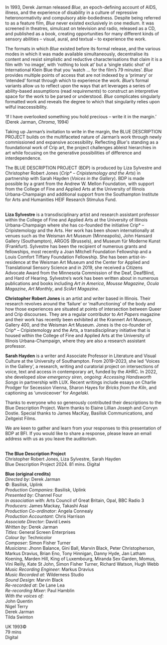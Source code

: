 
In 1993, Derek Jarman released _Blue_, an epoch-defining account of AIDS, illness, and the experience of disability in a culture of repressive heteronormativity and compulsory able-bodiedness. Despite being referred to as a feature film, _Blue_ never existed exclusively in one medium. It was screened in theatres, simulcast on television and radio, released as a CD, and published as a book, creating opportunities for many different kinds of sensory abilities – visual, aural, and textual – to experience the work.

The formats in which _Blue_ existed before its formal release, and the various modes in which it was made available simultaneously, decentralise its content and resist simplistic and reductive characterisations that claim it is a film with ‘no image’, with ‘nothing to look at’ but a ‘single static shot’ of International Klein Blue that you ‘watch … for the film’s 79 minutes’. _Blue_ provides multiple points of access that are not indexed by a ‘primary’ or ‘intended’ format through which to experience the work. _Blue_’s formal variants allow us to reflect upon the ways that art leverages a series of ability-based assumptions (read _requirements_) to construct an interpretive space for the work to be parsed or understood. _Blue_ complicates singularly formatted work and reveals the degree to which that singularity relies upon wilful inaccessibility.

‘If I have overlooked something you hold precious – write it in the margin.’ (Derek Jarman, _Chroma_, 1994)

Taking up Jarman’s invitation to write in the margin, the BLUE DESCRIPTION PROJECT builds on the multifaceted nature of Jarman’s work through newly commissioned and expansive accessibility. Reflecting _Blue_'s standing as a foundational work of Crip art, the project challenges ableist hierarchies in art while focusing on the generative possibilities of difference and interdependence.

The BLUE DESCRIPTION PROJECT (BDP) is produced by Liza Sylvestre and Christopher Robert Jones (_Crip*_ – _Cripistemology and the Arts_) in partnership with Sarah Hayden (_Voices in the Gallery_). BDP is made possible by a grant from the Andrew W. Mellon Foundation, with support from the College of Fine and Applied Arts at the University of Illinois Urbana-Champaign and additional support from the Southampton Institute for Arts and Humanities HEIF Research Stimulus Fund.
<br><br>

**Liza Sylvestre** is a transdisciplinary artist and research assistant professor within the College of Fine and Applied Arts at the University of Illinois Urbana-Champaign where she has co-founded the initiative Crip* – Cripistemology and the Arts. Her work has been shown internationally at venues such as the Weisman Art Museum (Minneapolis), John Hansard Gallery (Southampton), ARGOS (Brussels), and Museum für Moderne Kunst (Frankfurt). Sylvestre has been the recipient of numerous grants and fellowships, most recently a Joan Mitchell Foundation Fellowship and a Louis Comfort Tiffany Foundation Fellowship. She has been artist-in-residence at the Weisman Art Museum and the Center for Applied and Translational Sensory Science and in 2019, she received a Citizens Advocate Award from the Minnesota Commission of the Deaf, DeafBlind, and Hard of Hearing. Sylvestre’s work has been written about in numerous publications and books including _Art in America_, _Mousse Magazine_, _Ocula_ _Magazine_, _Art Monthly_, and _SciArt_ _Magazine_.

**Christopher Robert Jones** is an artist and writer based in Illinois. Their research revolves around the ‘failure’ or ‘malfunctioning’ of the body and how those experiences are situated at points of intersection between Queer and Crip discourses. They are a regular contributor to _Art Papers_ magazine and their work has recently been exhibited at the Krannert Art Museum, Gallery 400, and the Weisman Art Museum. Jones is the co-founder of Crip* – Cripistemology and the Arts, a transdisciplinary initiative that is housed within the College of Fine and Applied Arts at the University of Illinois Urbana-Champaign, where they are also a research assistant professor.

**Sarah Hayden** is a writer and Associate Professor in Literature and Visual Culture at the University of Southampton. From 2019–2023, she led ‘Voices in the Gallery’, a research, writing and curatorial project on intersections of voice, text and access in contemporary art, funded by the AHRC. In 2022, she developed _slow emergency siren, ongoing: Accessing Handsworth Songs_ in partnership with LUX. Recent writings include essays on Charlie Prodger for Secession Vienna, Sharon Hayes for _Bricks from the Kiln_, and captioning as ‘unvoiceover’ for _Angelaki_.
<br>

Thanks to everyone who so generously contributed their descriptions to the Blue Description Project. Warm thanks to Elaine Lillian Joseph and Corvyn Dostie. Special thanks to James MacKay, Basilisk Communications, and Zeitgeist Films.

We are keen to gather and learn from your responses to this presentation of BDP at BFI. If you would like to share a response, please leave an email address with us as you leave the auditorium.
<br><br>

**The Blue  Description Project**<br>
Christopher Robert Jones, Liza Sylvestre, Sarah Hayden<br>
Blue Description Project 2024. 81 mins. Digital<br>

**Blue (original credits)**<br>
_Directed by_:  Derek Jarman  
©: Basilisk, Uplink<br>
_Production Companies_: Basilisk, Uplink  
_Presented by_:  Channel Four  
_In association with_: Arts Council of Great Britain, Opal, BBC Radio 3  
_Producers_:  James Mackay,  Takashi Asai  
_Production Co-ordinator_: Angela Connealy  
_Production Accountant_: Chris Harrison  
_Associate Director_:  David Lewis  
_Written by_: Derek Jarman  
_Titles_: General Screen Enterprises  
_Colour by_: Technicolor  
_Composer_:  Simon Fisher Turner  
_Musicians_:  Jhonn Balance, Gini Ball, Marvin Black, Peter Christopherson, Markus Dravius, Brian Eno, Tony Hinnigan, Danny Hyde, Jan Latham Koening, Marden Hill, King of Luxembourg, Miranda Sex Garden, Momus,  Vini Reilly, Kate St John, Simon Fisher Turner, Richard Watson,  Hugh Webb  
_Music Recording Engineer_: Markus Dravius  
_Music Recorded at_: Wilderness Studio  
_Sound Design_:  Marvin Black  
_Re-recorded at_:  De Lane Lea  
_Re-recording Mixer_:  Paul Hamblin  
_With the voices of:_<br>
John Quentin<br>
Nigel Terry<br>
Derek Jarman<br>
Tilda Swinton<br>

UK 1993©<br>
79 mins<br>
Digital<br>
<br>
<!--stackedit_data:
eyJoaXN0b3J5IjpbLTIwMTIyMDMxMTddfQ==
-->